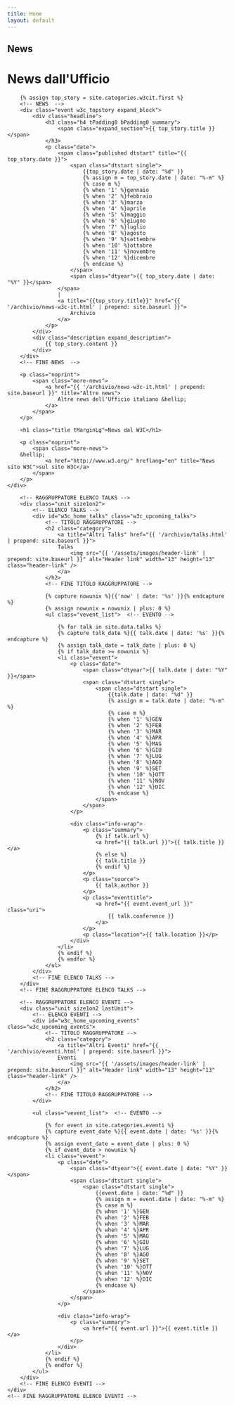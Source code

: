 ```yaml
---
title: Home
layout: default
---
```

<h2 class="offscreen">
    News
</h2>

<!-- ELENCO NEWS -->
<div id="w3c_slideshow">
    <div id="w3c_most-recently" class="intro hierarchy vevent_list">
        <h1 class="title">News dall&#39;Ufficio</h1>
        
        {% assign top_story = site.categories.w3cit.first %}
     	<!-- NEWS  -->
        <div class="event w3c_topstory expand_block">
            <div class="headline">
                <h3 class="h4 tPadding0 bPadding0 summary">
                    <span class="expand_section">{{ top_story.title }}</span>
                </h3>
                <p class="date">
                    <span class="published dtstart" title="{{ top_story.date }}">
                        <span class="dtstart single">
                            {{top_story.date | date: "%d" }}
                            {% assign m = top_story.date | date: "%-m" %}
                            {% case m %}
                            {% when '1' %}gennaio
                            {% when '2' %}febbraio
                            {% when '3' %}marzo
                            {% when '4' %}aprile
                            {% when '5' %}maggio
                            {% when '6' %}giugno
                            {% when '7' %}luglio
                            {% when '8' %}agosto
                            {% when '9' %}settembre
                            {% when '10' %}ottobre
                            {% when '11' %}novembre
                            {% when '12' %}dicembre
                            {% endcase %}
                        </span>
                        <span class="dtyear">{{ top_story.date | date: "%Y" }}</span>
                    </span>
                    | 
                    <a title="{{top_story.title}}" href="{{ '/archivio/news-w3c-it.html' | prepend: site.baseurl }}">
                        Archivio
                    </a>
                </p>
            </div>
            <div class="description expand_description">
                {{ top_story.content }}
            </div>
        </div>
        <!-- FINE NEWS  -->
     	
        <p class="noprint">
            <span class="more-news">
                <a href="{{ '/archivio/news-w3c-it.html' | prepend: site.baseurl }}" title="Altre news">
                    Altre news dell'Ufficio italiano &hellip;
                </a>
            </span>
        </p>
        
        <h1 class="title tMarginLg">News dal W3C</h1>
        
        <p class="noprint">
            <span class="more-news">
		&hellip;
                <a href="http://www.w3.org/" hreflang="en" title="News sito W3C">sul sito W3C</a>
            </span>
        </p>
    </div>
</div>
<!-- FINE ELENCO NEWS -->

<!-- CONTENITORE EVENTI E TALKS -->
<div class="w3c_events_talks">
    <!-- MISTERIOSO DIV LINE -->
    <div class="line">
        
        <!-- RAGGRUPPATORE ELENCO TALKS -->
        <div class="unit size1on2">
            <!-- ELENCO TALKS -->
            <div id="w3c_home_talks" class="w3c_upcoming_talks">
                <!-- TITOLO RAGGRUPPATORE -->
                <h2 class="category">
              	    <a title="Altri Talks" href="{{ '/archivio/talks.html' | prepend: site.baseurl }}">
                	Talks
                        <img src="{{ '/assets/images/header-link' | prepend: site.baseurl }}" alt="Header link" width="13" height="13" class="header-link" />
                    </a>
                </h2>
                <!-- FINE TITOLO RAGGRUPPATORE -->
                
                {% capture nowunix %}{{'now' | date: '%s' }}{% endcapture %}
                {% assign nowunix = nowunix | plus: 0 %}
                <ul class="vevent_list">  <!-- EVENTO -->

                    {% for talk in site.data.talks %}
                    {% capture talk_date %}{{ talk.date | date: '%s' }}{% endcapture %}
                    {% assign talk_date = talk_date | plus: 0 %}
                    {% if talk_date >= nowunix %}
                    <li class="vevent">
                        <p class="date">
                            <span class="dtyear">{{ talk.date | date: "%Y" }}</span>
                            <span class="dtstart single">
                                <span class="dtstart single">
                                    {{talk.date | date: "%d" }}
                                    {% assign m = talk.date | date: "%-m" %}
                                    {% case m %}
                                    {% when '1' %}GEN
                                    {% when '2' %}FEB
                                    {% when '3' %}MAR
                                    {% when '4' %}APR
                                    {% when '5' %}MAG
                                    {% when '6' %}GIU
                                    {% when '7' %}LUG
                                    {% when '8' %}AGO
                                    {% when '9' %}SET
                                    {% when '10' %}OTT
                                    {% when '11' %}NOV
                                    {% when '12' %}DIC
                                    {% endcase %}
                                </span>
                            </span>
                        </p>
                        
                        <div class="info-wrap">
                            <p class="summary">
                                {% if talk.url %}
                                <a href="{{ talk.url }}">{{ talk.title }}</a>
                                {% else %}
                                {{ talk.title }}
                                {% endif %}
                            </p>
                            <p class="source">
                                {{ talk.author }}
                            </p>
                            <p class="eventtitle">
                                <a href="{{ event.event_url }}" class="uri">
                                    {{ talk.conference }}
                                </a>
                            </p>
                            <p class="location">{{ talk.location }}</p>
                        </div>
                    </li>
                    {% endif %}
                    {% endfor %}
                </ul>                
            </div>
            <!-- FINE ELENCO TALKS -->
        </div>
        <!-- FINE RAGGRUPPATORE ELENCO TALKS -->
        
        <!-- RAGGRUPPATORE ELENCO EVENTI -->
        <div class="unit size1on2 lastUnit">
            <!-- ELENCO EVENTI -->
            <div id="w3c_home_upcoming_events" class="w3c_upcoming_events">
                <!-- TITOLO RAGGRUPPATORE -->
                <h2 class="category">
                    <a title="Altri Eventi" href="{{ '/archivio/eventi.html' | prepend: site.baseurl }}">
                	Eventi
                        <img src="{{ '/assets/images/header-link' | prepend: site.baseurl }}" alt="Header link" width="13" height="13" class="header-link" />
                    </a>
                </h2>
                <!-- FINE TITOLO RAGGRUPPATORE -->
            </div>

            <ul class="vevent_list">  <!-- EVENTO -->

                {% for event in site.categories.eventi %}
                {% capture event_date %}{{ event.date | date: '%s' }}{% endcapture %}
                {% assign event_date = event_date | plus: 0 %}
                {% if event_date > nowunix %}
                <li class="vevent">
                    <p class="date">
                        <span class="dtyear">{{ event.date | date: "%Y" }}</span>
                        <span class="dtstart single">
                            <span class="dtstart single">
                                {{event.date | date: "%d" }}
                                {% assign m = event.date | date: "%-m" %}
                                {% case m %}
                                {% when '1' %}GEN
                                {% when '2' %}FEB
                                {% when '3' %}MAR
                                {% when '4' %}APR
                                {% when '5' %}MAG
                                {% when '6' %}GIU
                                {% when '7' %}LUG
                                {% when '8' %}AGO
                                {% when '9' %}SET
                                {% when '10' %}OTT
                                {% when '11' %}NOV
                                {% when '12' %}DIC
                                {% endcase %}
                            </span>
                        </span>
                    </p>
                
                    <div class="info-wrap">
                        <p class="summary">
                            <a href="{{ event.url }}">{{ event.title }}</a>
                        </p>
                    </div>
                </li>
                {% endif %}
                {% endfor %}
            </ul>
        </div>
        <!-- FINE ELENCO EVENTI -->
    </div>
    <!-- FINE RAGGRUPPATORE ELENCO EVENTI -->
</div>
<!-- FINE CONTENITORE EVENTI E TALKS  -->
